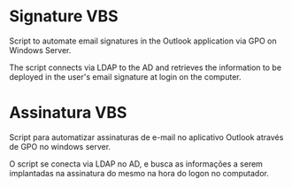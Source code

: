 # Signature VBS
Script to automate email signatures in the Outlook application via GPO on Windows Server.

The script connects via LDAP to the AD and retrieves the information to be deployed in the user's email signature at login on the computer.

# Assinatura VBS
Script para automatizar assinaturas de e-mail no aplicativo Outlook através de GPO no windows server.

O script se conecta via LDAP no AD, e busca as informações a serem implantadas na assinatura do mesmo na hora do logon no computador.
